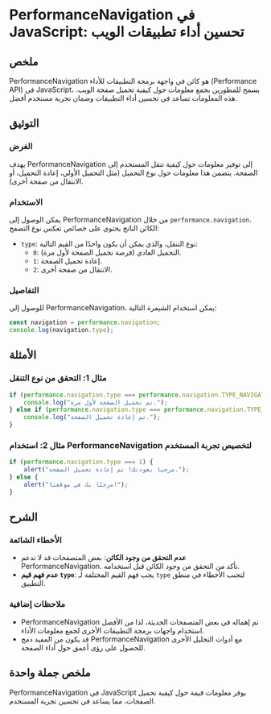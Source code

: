 <!--
Meta Description: # PerformanceNavigation في JavaScript: تحسين أداء تطبيقات الويب ## ملخص PerformanceNavigation هو كائن في واجهة برمجة التطبيقات للأداء (Performance API...
Meta Keywords: performancenavigation, navigation, performance, تحميل, الصفحة
-->

# PerformanceNavigation في JavaScript: تحسين أداء تطبيقات الويب

## ملخص
PerformanceNavigation هو كائن في واجهة برمجة التطبيقات للأداء (Performance API) في JavaScript، يسمح للمطورين بجمع معلومات حول كيفية تحميل صفحة الويب. هذه المعلومات تساعد في تحسين أداء التطبيقات وضمان تجربة مستخدم أفضل.

## التوثيق
### الغرض
يهدف PerformanceNavigation إلى توفير معلومات حول كيفية تنقل المستخدم إلى الصفحة. يتضمن هذا معلومات حول نوع التحميل (مثل التحميل الأولي، إعادة التحميل، أو الانتقال من صفحة أخرى).

### الاستخدام
يمكن الوصول إلى PerformanceNavigation من خلال `performance.navigation`. الكائن الناتج يحتوي على خصائص تعكس نوع التصفح:

- `type`: نوع التنقل، والذي يمكن أن يكون واحدًا من القيم التالية:
  - `0`: التحميل العادي (فرصة تحميل الصفحة لأول مرة).
  - `1`: إعادة تحميل الصفحة.
  - `2`: الانتقال من صفحة أخرى.

### التفاصيل
للوصول إلى PerformanceNavigation، يمكن استخدام الشيفرة التالية:

```javascript
const navigation = performance.navigation;
console.log(navigation.type);
```

## الأمثلة
### مثال 1: التحقق من نوع التنقل
```javascript
if (performance.navigation.type === performance.navigation.TYPE_NAVIGATE) {
    console.log("تم تحميل الصفحة لأول مرة.");
} else if (performance.navigation.type === performance.navigation.TYPE_RELOAD) {
    console.log("تم إعادة تحميل الصفحة.");
}
```

### مثال 2: استخدام PerformanceNavigation لتخصيص تجربة المستخدم
```javascript
if (performance.navigation.type === 1) {
    alert("مرحبا بعودتك! تم إعادة تحميل الصفحة.");
} else {
    alert("مرحبًا بك في موقعنا!");
}
```

## الشرح
### الأخطاء الشائعة
- **عدم التحقق من وجود الكائن**: بعض المتصفحات قد لا تدعم PerformanceNavigation. تأكد من التحقق من وجود الكائن قبل استخدامه.
- **عدم فهم قيم `type`**: يجب فهم القيم المختلفة لـ `type` لتجنب الأخطاء في منطق التطبيق.

### ملاحظات إضافية
- PerformanceNavigation تم إهماله في بعض المتصفحات الحديثة، لذا من الأفضل استخدام واجهات برمجة التطبيقات الأخرى لجمع معلومات الأداء.
- قد يكون من المفيد دمج PerformanceNavigation مع أدوات التحليل الأخرى للحصول على رؤى أعمق حول أداء الصفحة.

## ملخص جملة واحدة
PerformanceNavigation في JavaScript يوفر معلومات قيمة حول كيفية تحميل الصفحات، مما يساعد في تحسين تجربة المستخدم.